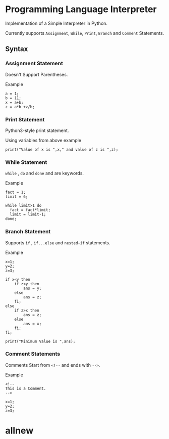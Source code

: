 # Programming Language Interpreter
Implementation of a Simple Interpreter in Python.

Currently supports `Assignment`, `While`, `Print`, `Branch` and `Comment` Statements.

## Syntax

### Assignment Statement
Doesn't Support Parentheses.

Example
```
a = 1;
b = 11;
x = a+b;
z = a*b +z/b;
```
### Print Statement
Python3-style print statement.

Using variables from above example
```
print("Value of x is ",x," and value of z is ",z);
```


### While Statement

`while` , `do` and `done` and  are keywords.

Example
```
fact = 1;
limit = 6;

while limit>1 do
  fact = fact*limit;
  limit = limit-1;
done;
```

### Branch Statement
Supports `if` , `if...else` and `nested-if` statements.

Example
```
x=1;
y=2;
z=3;

if x<y then
	if z<y then
		ans = y;
	else
		ans = z;
	fi;
else
	if z>x then
		ans = z;
	else
		ans = x;
	fi;
fi;

print("Minimum Value is ",ans);
```

### Comment Statements
Comments Start from `<!--` and ends with `-->`.

Example
```
<!--
This is a Comment.
-->

x=1;
y=2;
z=3;

```

# allnew
